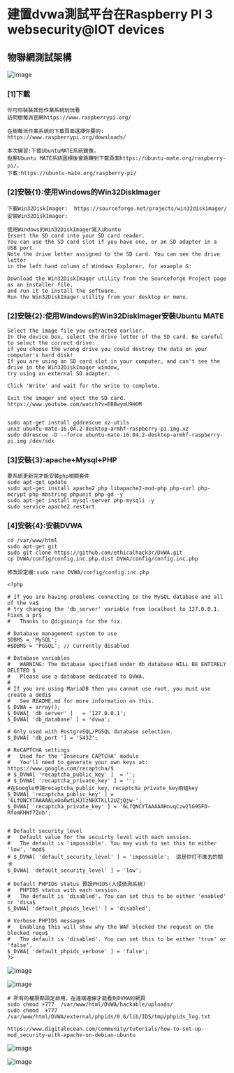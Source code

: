 
# 建置dvwa測試平台在Raspberry PI 3 websecurity@IOT devices

## 物聯網測試架構

![image](https://github.com/JackRuby520/IOTSecurity/blob/master/pic/class/1.jpg)

### [1]下載
```
你可你裝裝其他作業系統玩玩看
訪問樹莓派官網https://www.raspberrypi.org/

在樹莓派作業系統的下載頁面選擇你要的:
https://www.raspberrypi.org/downloads/

本次練習:下載UbuntuMATE系統鏡像。
點擊Ubuntu MATE系統圖標後會跳轉到下載頁面https://ubuntu-mate.org/raspberry-pi/。
下載:https://ubuntu-mate.org/raspberry-pi/
```
### [2]安裝{1}:使用Windows的Win32DiskImager
```
下載Win32DiskImager:  https://sourceforge.net/projects/win32diskimager/
安裝Win32DiskImager:

使用Windows的Win32DiskImager寫入Ubuntu
Insert the SD card into your SD card reader. 
You can use the SD card slot if you have one, or an SD adapter in a USB port. 
Note the drive letter assigned to the SD card. You can see the drive letter 
in the left hand column of Windows Explorer, for example G:

Download the Win32DiskImager utility from the Sourceforge Project page as an installer file, 
and run it to install the software.
Run the Win32DiskImager utility from your desktop or menu.
```
### [2]安裝{2}:使用Windows的Win32DiskImager安裝Ubuntu MATE
```
Select the image file you extracted earlier.
In the device box, select the drive letter of the SD card. Be careful to select the correct drive: 
if you choose the wrong drive you could destroy the data on your computer's hard disk! 
If you are using an SD card slot in your computer, and can't see the drive in the Win32DiskImager window, 
try using an external SD adapter.

Click 'Write' and wait for the write to complete.

Exit the imager and eject the SD card.
https://www.youtube.com/watch?v=EBBwymU9HOM


sudo apt-get install gddrescue xz-utils
unxz ubuntu-mate-16.04.2-desktop-armhf-raspberry-pi.img.xz
sudo ddrescue -D --force ubuntu-mate-16.04.2-desktop-armhf-raspberry-pi.img /dev/sdx
```
### [3]安裝{3}:apache+Mysql+PHP

```
要系統更新完才能安裝php相關套件
sudo apt-get update
sudo apt-get install apache2 php libapache2-mod-php php-curl php-mcrypt php-mbstring phpunit php-gd -y
sudo apt-get install mysql-server php-mysqli -y
sudo service apache2 restart
```
### [4]安裝{4}:安裝DVWA
```
cd /var/www/html
sudo apt-get git
sudo git clone https://github.com/ethicalhack3r/DVWA.git
cp DVWA/config/config.inc.php.dist DVWA/config/config.inc.php

修改設定檔:sudo nano DVWA/config/config.inc.php
```

```
<?php

# If you are having problems connecting to the MySQL database and all of the va$
# try changing the 'db_server' variable from localhost to 127.0.0.1. Fixes a pr$
#   Thanks to @digininja for the fix.

# Database management system to use
$DBMS = 'MySQL';
#$DBMS = 'PGSQL'; // Currently disabled

# Database variables
#   WARNING: The database specified under db_database WILL BE ENTIRELY DELETED $
#   Please use a database dedicated to DVWA.
#
# If you are using MariaDB then you cannot use root, you must use create a dedi$
#   See README.md for more information on this.
$_DVWA = array();
$_DVWA[ 'db_server' ]   = '127.0.0.1';
$_DVWA[ 'db_database' ] = 'dvwa';

# Only used with PostgreSQL/PGSQL database selection.
$_DVWA[ 'db_port '] = '5432';

# ReCAPTCHA settings
#   Used for the 'Insecure CAPTCHA' module
#   You'll need to generate your own keys at: https://www.google.com/recaptcha/$
# $_DVWA[ 'recaptcha_public_key' ]  = '';
# $_DVWA[ 'recaptcha_private_key' ] = '';
#在Google申請recaptcha_public_key、recaptcha_private_key兩組key
$_DVWA[ 'recaptcha_public_key' ] = '6LfQNCYTAAAAALx0oAwtLHJlzNHXTKLl2UZjQjw-';
$_DVWA[ 'recaptcha_private_key' ] = '6LfQNCYTAAAAAHnvqCzw2lG95FD-RfomKHWf7Zob';


# Default security level
#   Default value for the secuirty level with each session.
#   The default is 'impossible'. You may wish to set this to either 'low', 'med$
# $_DVWA[ 'default_security_level' ] = 'impossible';  這是你打不進去的關卡
$_DVWA[ 'default_security_level' ] = 'low';

# Default PHPIDS status 預設PHIDS(入侵偵測系統)
#   PHPIDS status with each session.
#   The default is 'disabled'. You can set this to be either 'enabled' or 'disa$
$_DVWA[ 'default_phpids_level' ] = 'disabled';

# Verbose PHPIDS messages
#   Enabling this will show why the WAF blocked the request on the blocked requ$
#   The default is 'disabled'. You can set this to be either 'true' or 'false'.
$_DVWA[ 'default_phpids_verbose' ] = 'false';
?>
```
![image](https://github.com/JackRuby520/IOTSecurity/blob/master/pic/apache+Mysql+PHP/5.jpg)

![image](https://github.com/JackRuby520/IOTSecurity/blob/master/pic/apache+Mysql+PHP/6.jpg)

```
# 所有的權限都設定啟用，在遠端連線才能看到DVMA的網頁
sudo chmod +777  /var/www/html/DVWA/hackable/uploads/
sudo chmod  +777 /var/www/html/DVWA/external/phpids/0.6/lib/IDS/tmp/phpids_log.txt

https://www.digitalocean.com/community/tutorials/how-to-set-up-mod_security-with-apache-on-debian-ubuntu
```

![image](https://github.com/JackRuby520/IOTSecurity/blob/master/pic/apache+Mysql+PHP/7.jpg)

![image](https://github.com/JackRuby520/IOTSecurity/blob/master/pic/apache+Mysql+PHP/8.jpg)
